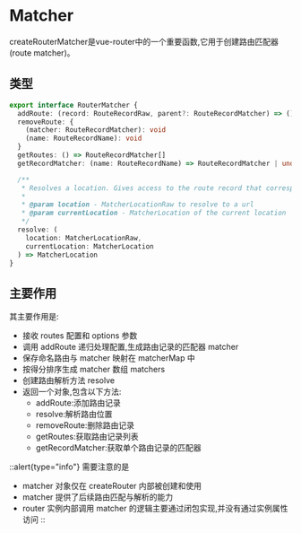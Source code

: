 # Matcher

createRouterMatcher是vue-router中的一个重要函数,它用于创建路由匹配器(route matcher)。

## 类型

```ts
export interface RouterMatcher {
  addRoute: (record: RouteRecordRaw, parent?: RouteRecordMatcher) => () => void
  removeRoute: {
    (matcher: RouteRecordMatcher): void
    (name: RouteRecordName): void
  }
  getRoutes: () => RouteRecordMatcher[]
  getRecordMatcher: (name: RouteRecordName) => RouteRecordMatcher | undefined

  /**
   * Resolves a location. Gives access to the route record that corresponds to the actual path as well as filling the corresponding params objects
   *
   * @param location - MatcherLocationRaw to resolve to a url
   * @param currentLocation - MatcherLocation of the current location
   */
  resolve: (
    location: MatcherLocationRaw,
    currentLocation: MatcherLocation
  ) => MatcherLocation
}
```

## 主要作用

其主要作用是:

- 接收 routes 配置和 options 参数
- 调用 addRoute 递归处理配置,生成路由记录的匹配器 matcher
- 保存命名路由与 matcher 映射在 matcherMap 中
- 按得分排序生成 matcher 数组 matchers
- 创建路由解析方法 resolve
- 返回一个对象,包含以下方法:
  - addRoute:添加路由记录
  - resolve:解析路由位置
  - removeRoute:删除路由记录
  - getRoutes:获取路由记录列表
  - getRecordMatcher:获取单个路由记录的匹配器

::alert{type="info"}
需要注意的是
- matcher 对象仅在 createRouter 内部被创建和使用
- matcher 提供了后续路由匹配与解析的能力
- router 实例内部调用 matcher 的逻辑主要通过闭包实现,并没有通过实例属性访问
::
